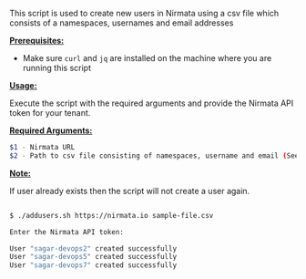 This script is used to create new users  in Nirmata using a csv file which consists of a namespaces, usernames and email addresses

<ins>**Prerequisites:**</ins>

- Make sure `curl` and `jq` are installed on the machine where you are running this script

<ins>**Usage:**</ins>

Execute the script with the required arguments and provide the Nirmata API token for your tenant. 

<ins>**Required Arguments:**</ins>


```sh
$1 - Nirmata URL
$2 - Path to csv file consisting of namespaces, username and email (See example csv file for reference)

```

<ins>**Note:**</ins> 

If user already exists then the script will not create a user again.

```sh

$ ./addusers.sh https://nirmata.io sample-file.csv

Enter the Nirmata API token:

User "sagar-devops2" created successfully
User "sagar-devops5" created successfully
User "sagar-devops7" created successfully




```

